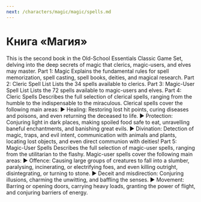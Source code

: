 ```yaml
---
next: /characters/magic/magic/spells.md
---
```


# Книга «Магия»

This is the second book in the Old-School
Essentials Classic Game Set, delving into
the deep secrets of magic that clerics,
magic-users, and elves may master.
Part 1: Magic
Explains the fundamental rules for spell
memorization, spell casting, spell books,
deities, and magical research.
Part 2: Cleric Spell List
Lists the 34 spells available to clerics.
Part 3: Magic-User Spell List
Lists the 72 spells available to magic-users
and elves.
Part 4: Cleric Spells
Describes the full selection of clerical
spells, ranging from the humble to the
indispensable to the miraculous. Clerical
spells cover the following main areas:
▶ Healing: Restoring lost hit points,
curing diseases and poisons, and even
returning the deceased to life.
▶ Protection: Conjuring light in dark
places, making spoiled food safe to eat,
unravelling baneful enchantments, and
banishing great evils.
▶ Divination: Detection of magic, traps,
and evil intent, communication with animals
and plants, locating lost objects, and
even direct communion with deities!
Part 5: Magic-User Spells
Describes the full selection of magic-user
spells, ranging from the utilitarian to the
flashy. Magic-user spells cover the following
main areas:
▶ Offence: Causing large groups of
creatures to fall into a slumber, paralysing,
incinerating, or electrifying foes, and
even killing outright, disintegrating, or
turning to stone.
▶ Deceit and misdirection: Conjuring
illusions, charming the unwitting, and
baffling the senses.
▶ Movement: Barring or opening doors,
carrying heavy loads, granting the power
of flight, and conjuring barriers of energy.
